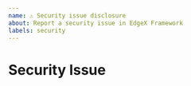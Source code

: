 ```yaml
---
name: ⚠️ Security issue disclosure
about: Report a security issue in EdgeX Framework
labels: security
---
```



# Security Issue